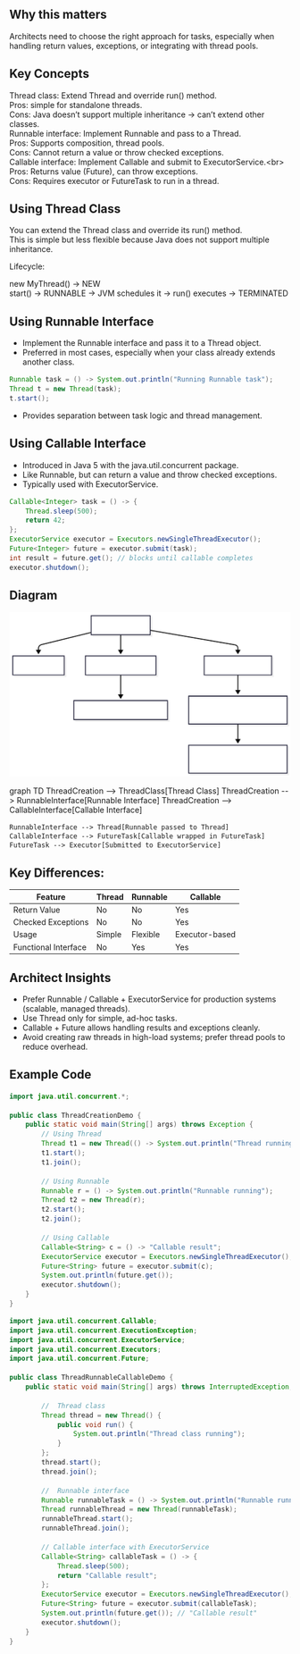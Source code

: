 ## Why this matters

Architects need to choose the right approach for tasks, especially when handling return values, exceptions, or integrating with thread pools.

## Key Concepts

Thread class: Extend Thread and override run() method.<br>
Pros: simple for standalone threads.<br>
Cons: Java doesn’t support multiple inheritance → can’t extend other classes.<br>
Runnable interface: Implement Runnable and pass to a Thread.<br>
Pros: Supports composition, thread pools.<br>
Cons: Cannot return a value or throw checked exceptions.<br>
Callable interface: Implement Callable<V> and submit to ExecutorService.\<br>
Pros: Returns value (Future<V>), can throw exceptions.<br>
Cons: Requires executor or FutureTask to run in a thread.<br>


## Using Thread Class

You can extend the Thread class and override its run() method.<br>
This is simple but less flexible because Java does not support multiple inheritance.<br>

Lifecycle:

new MyThread() → NEW<br>
start() → RUNNABLE → JVM schedules it → run() executes → TERMINATED<br>

## Using Runnable Interface

- Implement the Runnable interface and pass it to a Thread object.
- Preferred in most cases, especially when your class already extends another class.

```java
Runnable task = () -> System.out.println("Running Runnable task");
Thread t = new Thread(task);
t.start();
```

- Provides separation between task logic and thread management.

##  Using Callable Interface

- Introduced in Java 5 with the java.util.concurrent package.
- Like Runnable, but can return a value and throw checked exceptions.
- Typically used with ExecutorService.

```java
Callable<Integer> task = () -> {
    Thread.sleep(500);
    return 42;
};
ExecutorService executor = Executors.newSingleThreadExecutor();
Future<Integer> future = executor.submit(task);
int result = future.get(); // blocks until callable completes
executor.shutdown();

```

## Diagram 
![Diagram](images/3.Runnable%20Callable%20and%20Thread.svg)

graph TD
ThreadCreation --> ThreadClass[Thread Class]
ThreadCreation --> RunnableInterface[Runnable Interface]
ThreadCreation --> CallableInterface[Callable Interface]

    RunnableInterface --> Thread[Runnable passed to Thread]
    CallableInterface --> FutureTask[Callable wrapped in FutureTask]
    FutureTask --> Executor[Submitted to ExecutorService]

## Key Differences:

| Feature              | Thread | Runnable | Callable       |
| -------------------- | ------ | -------- | -------------- |
| Return Value         | No     | No       | Yes            |
| Checked Exceptions   | No     | No       | Yes            |
| Usage                | Simple | Flexible | Executor-based |
| Functional Interface | No     | Yes      | Yes            |


## Architect Insights

- Prefer Runnable / Callable + ExecutorService for production systems (scalable, managed threads).
- Use Thread only for simple, ad-hoc tasks.
- Callable + Future allows handling results and exceptions cleanly.
- Avoid creating raw threads in high-load systems; prefer thread pools to reduce overhead.

## Example Code

```java
import java.util.concurrent.*;

public class ThreadCreationDemo {
    public static void main(String[] args) throws Exception {
        // Using Thread
        Thread t1 = new Thread(() -> System.out.println("Thread running"));
        t1.start();
        t1.join();

        // Using Runnable
        Runnable r = () -> System.out.println("Runnable running");
        Thread t2 = new Thread(r);
        t2.start();
        t2.join();

        // Using Callable
        Callable<String> c = () -> "Callable result";
        ExecutorService executor = Executors.newSingleThreadExecutor();
        Future<String> future = executor.submit(c);
        System.out.println(future.get());
        executor.shutdown();
    }
}

```

```java
import java.util.concurrent.Callable;
import java.util.concurrent.ExecutionException;
import java.util.concurrent.ExecutorService;
import java.util.concurrent.Executors;
import java.util.concurrent.Future;

public class ThreadRunnableCallableDemo {
    public static void main(String[] args) throws InterruptedException, ExecutionException {

        //  Thread class
        Thread thread = new Thread() {
            public void run() {
                System.out.println("Thread class running");
            }
        };
        thread.start();
        thread.join();

        //  Runnable interface
        Runnable runnableTask = () -> System.out.println("Runnable running");
        Thread runnableThread = new Thread(runnableTask);
        runnableThread.start();
        runnableThread.join();

        // Callable interface with ExecutorService
        Callable<String> callableTask = () -> {
            Thread.sleep(500);
            return "Callable result";
        };
        ExecutorService executor = Executors.newSingleThreadExecutor();
        Future<String> future = executor.submit(callableTask);
        System.out.println(future.get()); // "Callable result"
        executor.shutdown();
    }
}
```